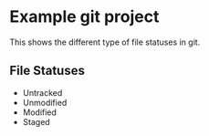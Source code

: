 # Example git project

This shows the different type of file statuses in git.

## File Statuses

- Untracked
- Unmodified
- Modified
- Staged

